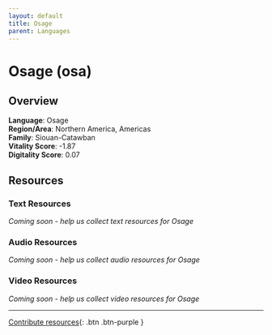 ```yaml
---
layout: default
title: Osage
parent: Languages
---
```


# Osage (osa)

## Overview

**Language**: Osage  
**Region/Area**: Northern America, Americas  
**Family**: Siouan-Catawban  
**Vitality Score**: -1.87  
**Digitality Score**: 0.07  

## Resources

### Text Resources
*Coming soon - help us collect text resources for Osage*

### Audio Resources
*Coming soon - help us collect audio resources for Osage*

### Video Resources
*Coming soon - help us collect video resources for Osage*

---

[Contribute resources](https://fairtrain.github.io/){: .btn .btn-purple }
